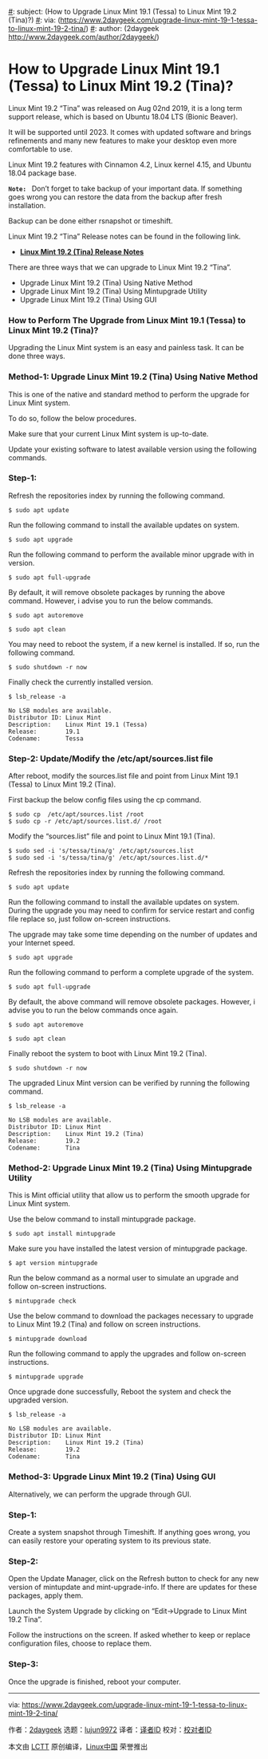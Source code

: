 [#]: collector: (lujun9972)
[#]: translator: (robsean)
[#]: reviewer: ( )
[#]: publisher: ( )
[#]: url: ( )
[#]: subject: (How to Upgrade Linux Mint 19.1 (Tessa) to Linux Mint 19.2 (Tina)?)
[#]: via: (https://www.2daygeek.com/upgrade-linux-mint-19-1-tessa-to-linux-mint-19-2-tina/)
[#]: author: (2daygeek http://www.2daygeek.com/author/2daygeek/)

How to Upgrade Linux Mint 19.1 (Tessa) to Linux Mint 19.2 (Tina)?
======

Linux Mint 19.2 “Tina” was released on Aug 02nd 2019, it is a long term support release, which is based on Ubuntu 18.04 LTS (Bionic Beaver).

It will be supported until 2023. It comes with updated software and brings refinements and many new features to make your desktop even more comfortable to use.

Linux Mint 19.2 features with Cinnamon 4.2, Linux kernel 4.15, and Ubuntu 18.04 package base.

**`Note:`**` ` Don’t forget to take backup of your important data. If something goes wrong you can restore the data from the backup after fresh installation.

Backup can be done either rsnapshot or timeshift.

Linux Mint 19.2 “Tina” Release notes can be found in the following link.

  * **[Linux Mint 19.2 (Tina) Release Notes][1]**



There are three ways that we can upgrade to Linux Mint 19.2 “Tina”.

  * Upgrade Linux Mint 19.2 (Tina) Using Native Method
  * Upgrade Linux Mint 19.2 (Tina) Using Mintupgrade Utility
  * Upgrade Linux Mint 19.2 (Tina) Using GUI



### How to Perform The Upgrade from Linux Mint 19.1 (Tessa) to Linux Mint 19.2 (Tina)?

Upgrading the Linux Mint system is an easy and painless task. It can be done three ways.

### Method-1: Upgrade Linux Mint 19.2 (Tina) Using Native Method

This is one of the native and standard method to perform the upgrade for Linux Mint system.

To do so, follow the below procedures.

Make sure that your current Linux Mint system is up-to-date.

Update your existing software to latest available version using the following commands.

### Step-1:

Refresh the repositories index by running the following command.

```
$ sudo apt update
```

Run the following command to install the available updates on system.

```
$ sudo apt upgrade
```

Run the following command to perform the available minor upgrade with in version.

```
$ sudo apt full-upgrade
```

By default, it will remove obsolete packages by running the above command. However, i advise you to run the below commands.

```
$ sudo apt autoremove

$ sudo apt clean
```

You may need to reboot the system, if a new kernel is installed. If so, run the following command.

```
$ sudo shutdown -r now
```

Finally check the currently installed version.

```
$ lsb_release -a

No LSB modules are available.
Distributor ID: Linux Mint
Description:    Linux Mint 19.1 (Tessa)
Release:        19.1
Codename:       Tessa
```

### Step-2: Update/Modify the /etc/apt/sources.list file

After reboot, modify the sources.list file and point from Linux Mint 19.1 (Tessa) to Linux Mint 19.2 (Tina).

First backup the below config files using the cp command.

```
$ sudo cp  /etc/apt/sources.list /root
$ sudo cp -r /etc/apt/sources.list.d/ /root
```

Modify the “sources.list” file and point to Linux Mint 19.1 (Tina).

```
$ sudo sed -i 's/tessa/tina/g' /etc/apt/sources.list
$ sudo sed -i 's/tessa/tina/g' /etc/apt/sources.list.d/*
```

Refresh the repositories index by running the following command.

```
$ sudo apt update
```

Run the following command to install the available updates on system. During the upgrade you may need to confirm for service restart and config file replace so, just follow on-screen instructions.

The upgrade may take some time depending on the number of updates and your Internet speed.

```
$ sudo apt upgrade
```

Run the following command to perform a complete upgrade of the system.

```
$ sudo apt full-upgrade
```

By default, the above command will remove obsolete packages. However, i advise you to run the below commands once again.

```
$ sudo apt autoremove

$ sudo apt clean
```

Finally reboot the system to boot with Linux Mint 19.2 (Tina).

```
$ sudo shutdown -r now
```

The upgraded Linux Mint version can be verified by running the following command.

```
$ lsb_release -a

No LSB modules are available.
Distributor ID: Linux Mint
Description:    Linux Mint 19.2 (Tina)
Release:        19.2
Codename:       Tina
```

### Method-2: Upgrade Linux Mint 19.2 (Tina) Using Mintupgrade Utility

This is Mint official utility that allow us to perform the smooth upgrade for Linux Mint system.

Use the below command to install mintupgrade package.

```
$ sudo apt install mintupgrade
```

Make sure you have installed the latest version of mintupgrade package.

```
$ apt version mintupgrade
```

Run the below command as a normal user to simulate an upgrade and follow on-screen instructions.

```
$ mintupgrade check
```

Use the below command to download the packages necessary to upgrade to Linux Mint 19.2 (Tina) and follow on screen instructions.

```
$ mintupgrade download
```

Run the following command to apply the upgrades and follow on-screen instructions.

```
$ mintupgrade upgrade
```

Once upgrade done successfully, Reboot the system and check the upgraded version.

```
$ lsb_release -a

No LSB modules are available.
Distributor ID: Linux Mint
Description:    Linux Mint 19.2 (Tina)
Release:        19.2
Codename:       Tina
```

### Method-3: Upgrade Linux Mint 19.2 (Tina) Using GUI

Alternatively, we can perform the upgrade through GUI.

### Step-1:

Create a system snapshot through Timeshift. If anything goes wrong, you can easily restore your operating system to its previous state.

### Step-2:

Open the Update Manager, click on the Refresh button to check for any new version of mintupdate and mint-upgrade-info. If there are updates for these packages, apply them.

Launch the System Upgrade by clicking on “Edit-&gt;Upgrade to Linux Mint 19.2 Tina”.
[![][2]![][2]][3]

Follow the instructions on the screen. If asked whether to keep or replace configuration files, choose to replace them.
[![][2]![][2]][4]

### Step-3:

Once the upgrade is finished, reboot your computer.

--------------------------------------------------------------------------------

via: https://www.2daygeek.com/upgrade-linux-mint-19-1-tessa-to-linux-mint-19-2-tina/

作者：[2daygeek][a]
选题：[lujun9972][b]
译者：[译者ID](https://github.com/译者ID)
校对：[校对者ID](https://github.com/校对者ID)

本文由 [LCTT](https://github.com/LCTT/TranslateProject) 原创编译，[Linux中国](https://linux.cn/) 荣誉推出

[a]: http://www.2daygeek.com/author/2daygeek/
[b]: https://github.com/lujun9972
[1]: https://www.linuxtechnews.com/linux-mint-19-2-tina-released-check-what-is-new-feature/
[2]: data:image/gif;base64,R0lGODlhAQABAIAAAAAAAP///yH5BAEAAAAALAAAAAABAAEAAAIBRAA7
[3]: https://www.2daygeek.com/wp-content/uploads/2019/08/linux-mint-19-2-tina-mintupgrade.png
[4]: https://www.2daygeek.com/wp-content/uploads/2019/08/linux-mint-19-2-tina-mintupgrade-1.png
